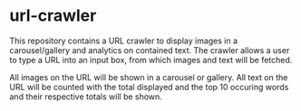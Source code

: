 # url-crawler
This repository contains a URL crawler to display images in a carousel/gallery and analytics on contained text. The crawler allows a user to type a URL into an input box, from which images and text will be fetched.

All images on the URL will be shown in a carousel or gallery.
All text on the URL will be counted with the total displayed and the top 10 occuring words and their respective totals will be shown.
